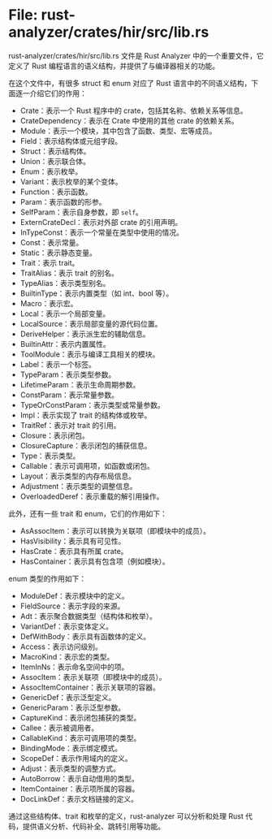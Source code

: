 # File: rust-analyzer/crates/hir/src/lib.rs

rust-analyzer/crates/hir/src/lib.rs 文件是 Rust Analyzer 中的一个重要文件，它定义了 Rust 编程语言的语义结构，并提供了与编译器相关的功能。

在这个文件中，有很多 struct 和 enum 对应了 Rust 语言中的不同语义结构，下面逐一介绍它们的作用：

- Crate：表示一个 Rust 程序中的 crate，包括其名称、依赖关系等信息。
- CrateDependency：表示在 Crate 中使用的其他 crate 的依赖关系。
- Module：表示一个模块，其中包含了函数、类型、宏等成员。
- Field：表示结构体或元组字段。
- Struct：表示结构体。
- Union：表示联合体。
- Enum：表示枚举。
- Variant：表示枚举的某个变体。
- Function：表示函数。
- Param：表示函数的形参。
- SelfParam：表示自身参数，即 `self`。
- ExternCrateDecl：表示对外部 crate 的引用声明。
- InTypeConst：表示一个常量在类型中使用的情况。
- Const：表示常量。
- Static：表示静态变量。
- Trait：表示 trait。
- TraitAlias：表示 trait 的别名。
- TypeAlias：表示类型别名。
- BuiltinType：表示内置类型（如 int、bool 等）。
- Macro：表示宏。
- Local：表示一个局部变量。
- LocalSource：表示局部变量的源代码位置。
- DeriveHelper：表示派生宏的辅助信息。
- BuiltinAttr：表示内置属性。
- ToolModule：表示与编译工具相关的模块。
- Label：表示一个标签。
- TypeParam：表示类型参数。
- LifetimeParam：表示生命周期参数。
- ConstParam：表示常量参数。
- TypeOrConstParam：表示类型或常量参数。
- Impl：表示实现了 trait 的结构体或枚举。
- TraitRef：表示对 trait 的引用。
- Closure：表示闭包。
- ClosureCapture：表示闭包的捕获信息。
- Type：表示类型。
- Callable：表示可调用项，如函数或闭包。
- Layout：表示类型的内存布局信息。
- Adjustment：表示类型的调整信息。
- OverloadedDeref：表示重载的解引用操作。

此外，还有一些 trait 和 enum，它们的作用如下：

- AsAssocItem：表示可以转换为关联项（即模块中的成员）。
- HasVisibility：表示具有可见性。
- HasCrate：表示具有所属 crate。
- HasContainer：表示具有包含项（例如模块）。

enum 类型的作用如下：

- ModuleDef：表示模块中的定义。
- FieldSource：表示字段的来源。
- Adt：表示聚合数据类型（结构体和枚举）。
- VariantDef：表示变体定义。
- DefWithBody：表示具有函数体的定义。
- Access：表示访问级别。
- MacroKind：表示宏的类型。
- ItemInNs：表示命名空间中的项。
- AssocItem：表示关联项（即模块中的成员）。
- AssocItemContainer：表示关联项的容器。
- GenericDef：表示泛型定义。
- GenericParam：表示泛型参数。
- CaptureKind：表示闭包捕获的类型。
- Callee：表示被调用者。
- CallableKind：表示可调用项的类型。
- BindingMode：表示绑定模式。
- ScopeDef：表示作用域内的定义。
- Adjust：表示类型的调整方式。
- AutoBorrow：表示自动借用的类型。
- ItemContainer：表示项所属的容器。
- DocLinkDef：表示文档链接的定义。

通过这些结构体、trait 和枚举的定义，rust-analyzer 可以分析和处理 Rust 代码，提供语义分析、代码补全、跳转引用等功能。

